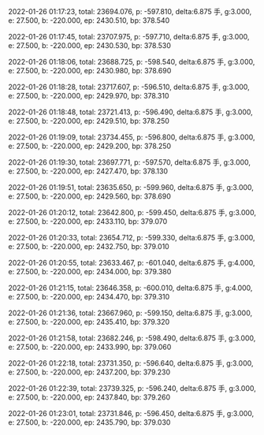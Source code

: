 2022-01-26 01:17:23, total: 23694.076, p: -597.810, delta:6.875 手, g:3.000, e: 27.500, b: -220.000, ep: 2430.510, bp: 378.540

2022-01-26 01:17:45, total: 23707.975, p: -597.710, delta:6.875 手, g:3.000, e: 27.500, b: -220.000, ep: 2430.530, bp: 378.530

2022-01-26 01:18:06, total: 23688.725, p: -598.540, delta:6.875 手, g:3.000, e: 27.500, b: -220.000, ep: 2430.980, bp: 378.690

2022-01-26 01:18:28, total: 23717.607, p: -596.510, delta:6.875 手, g:3.000, e: 27.500, b: -220.000, ep: 2429.970, bp: 378.310

2022-01-26 01:18:48, total: 23721.413, p: -596.490, delta:6.875 手, g:3.000, e: 27.500, b: -220.000, ep: 2429.510, bp: 378.250

2022-01-26 01:19:09, total: 23734.455, p: -596.800, delta:6.875 手, g:3.000, e: 27.500, b: -220.000, ep: 2429.200, bp: 378.250

2022-01-26 01:19:30, total: 23697.771, p: -597.570, delta:6.875 手, g:3.000, e: 27.500, b: -220.000, ep: 2427.470, bp: 378.130

2022-01-26 01:19:51, total: 23635.650, p: -599.960, delta:6.875 手, g:3.000, e: 27.500, b: -220.000, ep: 2429.560, bp: 378.690

2022-01-26 01:20:12, total: 23642.800, p: -599.450, delta:6.875 手, g:3.000, e: 27.500, b: -220.000, ep: 2433.110, bp: 379.070

2022-01-26 01:20:33, total: 23654.712, p: -599.330, delta:6.875 手, g:3.000, e: 27.500, b: -220.000, ep: 2432.750, bp: 379.010

2022-01-26 01:20:55, total: 23633.467, p: -601.040, delta:6.875 手, g:4.000, e: 27.500, b: -220.000, ep: 2434.000, bp: 379.380

2022-01-26 01:21:15, total: 23646.358, p: -600.010, delta:6.875 手, g:4.000, e: 27.500, b: -220.000, ep: 2434.470, bp: 379.310

2022-01-26 01:21:36, total: 23667.960, p: -599.150, delta:6.875 手, g:3.000, e: 27.500, b: -220.000, ep: 2435.410, bp: 379.320

2022-01-26 01:21:58, total: 23682.246, p: -598.490, delta:6.875 手, g:3.000, e: 27.500, b: -220.000, ep: 2433.990, bp: 379.060

2022-01-26 01:22:18, total: 23731.350, p: -596.640, delta:6.875 手, g:3.000, e: 27.500, b: -220.000, ep: 2437.200, bp: 379.230

2022-01-26 01:22:39, total: 23739.325, p: -596.240, delta:6.875 手, g:3.000, e: 27.500, b: -220.000, ep: 2437.840, bp: 379.260

2022-01-26 01:23:01, total: 23731.846, p: -596.450, delta:6.875 手, g:3.000, e: 27.500, b: -220.000, ep: 2435.790, bp: 379.030